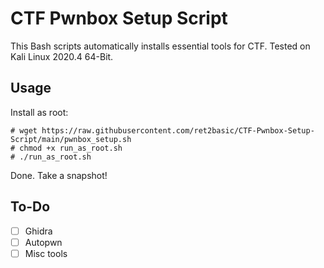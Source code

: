 # CTF Pwnbox Setup Script
This Bash scripts automatically installs essential tools for CTF. Tested on Kali Linux 2020.4 64-Bit.

## Usage

Install as root:

```shell
# wget https://raw.githubusercontent.com/ret2basic/CTF-Pwnbox-Setup-Script/main/pwnbox_setup.sh
# chmod +x run_as_root.sh
# ./run_as_root.sh
```

Done. Take a snapshot!

## To-Do

- [ ] Ghidra
- [ ] Autopwn
- [ ] Misc tools
